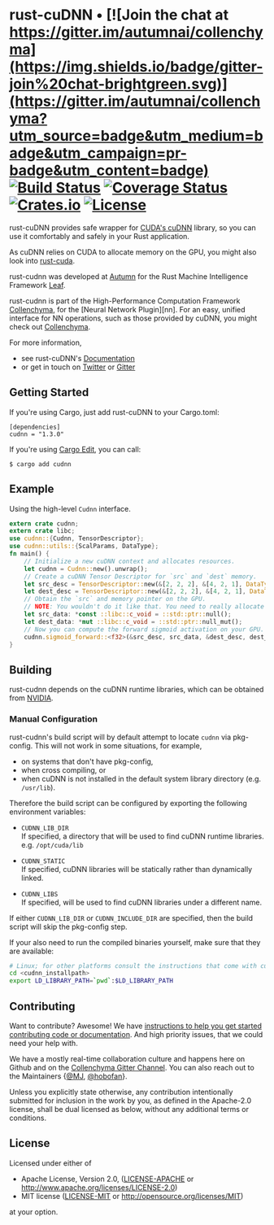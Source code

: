 # rust-cuDNN • [![Join the chat at https://gitter.im/autumnai/collenchyma](https://img.shields.io/badge/gitter-join%20chat-brightgreen.svg)](https://gitter.im/autumnai/collenchyma?utm_source=badge&utm_medium=badge&utm_campaign=pr-badge&utm_content=badge) [![Build Status](https://travis-ci.org/autumnai/rust-cudnn.svg?branch=master)](https://travis-ci.org/autumnai/rust-cudnn) [![Coverage Status](https://coveralls.io/repos/autumnai/rust-cudnn/badge.svg?branch=master&service=github)](https://coveralls.io/github/autumnai/rust-cudnn?branch=master) [![Crates.io](http://meritbadge.herokuapp.com/cudnn)](https://crates.io/crates/cudnn) [![License](https://img.shields.io/crates/l/cudnn.svg)](LICENSE)

rust-cuDNN provides safe wrapper for [CUDA's cuDNN][cudnn] library, so you can use
it comfortably and safely in your Rust application.

As cuDNN relies on CUDA to allocate memory on the GPU, you might also look into [rust-cuda][rust-cuda].

rust-cudnn was developed at [Autumn][autumn] for the Rust Machine Intelligence Framework [Leaf][leaf].

rust-cudnn is part of the High-Performance Computation Framework [Collenchyma][collenchyma], for the
[Neural Network Plugin][nn]. For an easy, unified interface for NN operations, such as those provided by
cuDNN, you might check out [Collenchyma][collenchyma].

For more information,

* see rust-cuDNN's [Documentation](http://autumnai.github.io/rust-cudnn)
* or get in touch on [Twitter][twitter-autumn] or [Gitter][gitter-collenchyma]

[cudnn]: https://developer.nvidia.com/cudnn
[rust-cuda]: https://github.com/autumnai/rust-cuda
[collenchyma]: https://github.com/autumnai/collenchyma
[autumn]: http://autumnai.com
[leaf]: https://github.com/autumnai/leaf
[twitter-autumn]: https://twitter.com/autumn_eng

## Getting Started

If you're using Cargo, just add rust-cuDNN to your Cargo.toml:

    [dependencies]
    cudnn = "1.3.0"

If you're using [Cargo Edit][cargo-edit], you can call:

    $ cargo add cudnn

[cargo-edit]: https://github.com/killercup/cargo-edit

## Example

Using the high-level `Cudnn` interface.

```rust
extern crate cudnn;
extern crate libc;
use cudnn::{Cudnn, TensorDescriptor};
use cudnn::utils::{ScalParams, DataType};
fn main() {
    // Initialize a new cuDNN context and allocates resources.
    let cudnn = Cudnn::new().unwrap();
    // Create a cuDNN Tensor Descriptor for `src` and `dest` memory.
    let src_desc = TensorDescriptor::new(&[2, 2, 2], &[4, 2, 1], DataType::Float).unwrap();
    let dest_desc = TensorDescriptor::new(&[2, 2, 2], &[4, 2, 1], DataType::Float).unwrap();
    // Obtain the `src` and memory pointer on the GPU.
    // NOTE: You wouldn't do it like that. You need to really allocate memory on the GPU with e.g. CUDA or Collenchyma.
    let src_data: *const ::libc::c_void = ::std::ptr::null();
    let dest_data: *mut ::libc::c_void = ::std::ptr::null_mut();
    // Now you can compute the forward sigmoid activation on your GPU.
    cudnn.sigmoid_forward::<f32>(&src_desc, src_data, &dest_desc, dest_data, ScalParams::default());
}
```

## Building

rust-cudnn depends on the cuDNN runtime libraries,
which can be obtained from [NVIDIA](https://developer.nvidia.com/cudnn).

### Manual Configuration

rust-cudnn's build script will by default attempt to locate `cudnn` via pkg-config.
This will not work in some situations, for example,
* on systems that don't have pkg-config,
* when cross compiling, or
* when cuDNN is not installed in the default system library directory (e.g. `/usr/lib`).

Therefore the build script can be configured by exporting the following environment variables:

* `CUDNN_LIB_DIR`<br/>
If specified, a directory that will be used to find cuDNN runtime libraries.
e.g. `/opt/cuda/lib`

* `CUDNN_STATIC`<br/>
If specified, cuDNN libraries will be statically rather than dynamically linked.

* `CUDNN_LIBS`<br/>
If specified, will be used to find cuDNN libraries under a different name.

If either `CUDNN_LIB_DIR` or `CUDNN_INCLUDE_DIR` are specified, then the build script will skip the pkg-config step.

If your also need to run the compiled binaries yourself, make sure that they are available:
```sh
# Linux; for other platforms consult the instructions that come with cuDNN
cd <cudnn_installpath>
export LD_LIBRARY_PATH=`pwd`:$LD_LIBRARY_PATH
```

## Contributing

Want to contribute? Awesome! We have
[instructions to help you get started contributing code or documentation][contributing].
And high priority issues, that we could need your help with.

We have a mostly real-time collaboration culture and happens here on Github and
on the [Collenchyma Gitter Channel][gitter-collenchyma].
You can also reach out to the Maintainers
{[@MJ][mj], [@hobofan][hobofan]}.

Unless you explicitly state otherwise, any contribution intentionally
submitted for inclusion in the work by you, as defined in the Apache-2.0
license, shall be dual licensed as below, without any additional terms or
conditions.

[contributing]: CONTRIBUTING.md
[gitter-collenchyma]: https://gitter.im/autumnai/collenchyma
[mj]: https://twitter.com/mjhirn
[hobofan]: https://twitter.com/hobofan


## License

Licensed under either of

 * Apache License, Version 2.0, ([LICENSE-APACHE](LICENSE-APACHE) or http://www.apache.org/licenses/LICENSE-2.0)
 * MIT license ([LICENSE-MIT](LICENSE-MIT) or http://opensource.org/licenses/MIT)

at your option.
